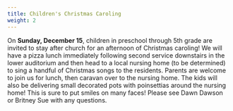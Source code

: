 ```yaml
---
title: Children's Christmas Caroling
weight: 2
---
```


On **Sunday, December 15**, children in preschool through 5th grade are invited to stay after church for an afternoon of Christmas caroling! We will have a pizza lunch immediately following second service downstairs in the lower auditorium and then head to a local nursing home (to be determined) to sing a handful of Christmas songs to the residents. Parents are welcome to join us for lunch, then caravan over to the nursing home. The kids will also be delivering small decorated pots with poinsettias around the nursing home! This is sure to put smiles on many faces! Please see Dawn Dawson or Britney Sue with any questions.